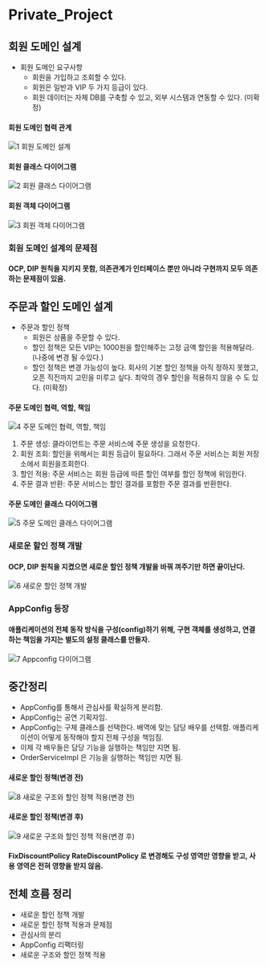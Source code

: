 # Private_Project

## 회원 도메인 설계

- 회원 도메인 요구사항
  - 회원을 가입하고 조회할 수 있다.
  - 회원은 일반과 VIP 두 가지 등급이 있다.
  - 회원 데이터는 자체 DB를 구축할 수 있고, 외부 시스템과 연동할 수 있다. (미확정)

#### 회원 도메인 협력 관계
![1  회원 도메인 설계](https://user-images.githubusercontent.com/65766105/162138762-a857d406-2f1d-4d03-825f-98f9c5b3e567.JPG)

#### 회원 클래스 다이어그램
![2  회원 클래스 다이어그램](https://user-images.githubusercontent.com/65766105/162138784-c35189f4-63b3-4e90-8ab5-c2d9a37dceb8.JPG)

#### 회원 객체 다이어그램
![3  회원 객체 다이어그램](https://user-images.githubusercontent.com/65766105/162138771-dfd31cdd-4f1e-42b6-82f4-ca9db6afb93a.JPG)

### 회원 도메인 설계의 문제점
#### OCP, DIP 원칙을 지키지 못함, 의존관계가 인터페이스 뿐만 아니라 구현까지 모두 의존하는 문제점이 있음.



## 주문과 할인 도메인 설계

- 주문과 할인 정책
  - 회원은 상품을 주문할 수 있다.
  - 할인 정책은 모든 VIP는 1000원을 할인해주는 고정 금액 할인을 적용해달라. (나중에 변경 될 수있다.)
  - 할인 정책은 변경 가능성이 높다. 회사의 기본 할인 정책을 아직 정하지 못했고, 오픈 직전까지 고민을 미루고 싶다. 최악의 경우 할인을 적용하지 않을 수 도 있다. (미확정)

#### 주문 도메인 협력, 역할, 책임
![4  주문 도메인 협력, 역할, 책임](https://user-images.githubusercontent.com/65766105/162140830-979aff0d-d465-489d-b52c-acad7818f030.JPG)

1. 주문 생성: 클라이언트는 주문 서비스에 주문 생성을 요청한다.
2. 회원 조회: 할인을 위해서는 회원 등급이 필요하다. 그래서 주문 서비스는 회원 저장소에서 회원을조회한다.
3. 할인 적용: 주문 서비스는 회원 등급에 따른 할인 여부를 할인 정책에 위임한다.
4. 주문 결과 반환: 주문 서비스는 할인 결과를 포함한 주문 결과를 반환한다.

#### 주문 도메인 클래스 다이어그램
![5  주문 도메인 클래스 다이어그램](https://user-images.githubusercontent.com/65766105/162141053-b75b53cc-4521-4053-96a4-15b60caff789.JPG)

### 새로운 할인 정책 개발
#### OCP, DIP 원칙을 지켰으면 새로운 할인 정책 개발을 바꿔 껴주기만 하면 끝이난다.
![6  새로운 할인 정책 개발](https://user-images.githubusercontent.com/65766105/162141721-5679057b-f795-4858-a7fb-d427ead95f42.JPG)

### AppConfig 등장
#### 애플리케이션의 전체 동작 방식을 구성(config)하기 위해, 구현 객체를 생성하고, 연결하는 책임을 가지는 별도의 설정 클래스를 만들자.
![7  Appconfig 다이어그램](https://user-images.githubusercontent.com/65766105/162142483-e1233082-2f08-4333-8f08-2b02c541b39f.JPG)



## 중간정리
- AppConfig를 통해서 관심사를 확실하게 분리함.
- AppConfig는 공연 기획자임.
- AppConfig는 구체 클래스를 선택한다. 배역에 맞는 담당 배우를 선택함. 애플리케이션이 어떻게 동작해야 할지 전체 구성을 책임짐.
- 이제 각 배우들은 담당 기능을 실행하는 책임만 지면 됨.
- OrderServiceImpl 은 기능을 실행하는 책임만 지면 됨.

#### 새로운 할인 정책(변경 전)
![8  새로운 구조와 할인 정책 적용(변경 전)](https://user-images.githubusercontent.com/65766105/162143473-45bdcfc6-1593-4809-a414-89d821f3e0c8.JPG)

#### 새로운 할인 정책(변경 후)
![9  새로운 구조와 할인 정책 적용(변경 후)](https://user-images.githubusercontent.com/65766105/162143498-af71154a-5c20-4d3e-9269-048571de869c.JPG)

#### FixDiscountPolicy RateDiscountPolicy 로 변경해도 구성 영역만 영향을 받고, 사용 영역은 전혀 영향을 받지 않음.



## 전체 흐름 정리
- 새로운 할인 정책 개발
- 새로운 할인 정책 적용과 문제점
- 관심사의 분리
- AppConfig 리팩터링
- 새로운 구조와 할인 정책 적용













